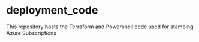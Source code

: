 # deployment_code

This repository hosts the Terraform and Powershell code used for stamping Azure Subscriptions